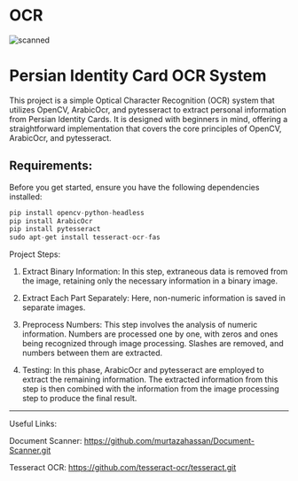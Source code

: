 # OCR

![scanned](https://github.com/GolaraRFI/OCR/assets/80590542/38040edd-19fd-4c7e-9f2f-9254d5ab1465)

# Persian Identity Card OCR System

This project is a simple Optical Character Recognition (OCR) system that utilizes OpenCV, ArabicOcr, and pytesseract to extract personal information from Persian Identity Cards. It is designed with beginners in mind, offering a straightforward implementation that covers the core principles of OpenCV, ArabicOcr, and pytesseract.

## Requirements:

Before you get started, ensure you have the following dependencies installed:

```python
pip install opencv-python-headless
pip install ArabicOcr
pip install pytesseract
sudo apt-get install tesseract-ocr-fas
```
Project Steps:
1. Extract Binary Information:
In this step, extraneous data is removed from the image, retaining only the necessary information in a binary image.

2. Extract Each Part Separately:
Here, non-numeric information is saved in separate images.

3. Preprocess Numbers:
This step involves the analysis of numeric information. Numbers are processed one by one, with zeros and ones being recognized through image processing. Slashes are removed, and numbers between them are extracted.

4. Testing:
In this phase, ArabicOcr and pytesseract are employed to extract the remaining information. The extracted information from this step is then combined with the information from the image processing step to produce the final result.

***

Useful Links:

Document Scanner: https://github.com/murtazahassan/Document-Scanner.git

Tesseract OCR: https://github.com/tesseract-ocr/tesseract.git
